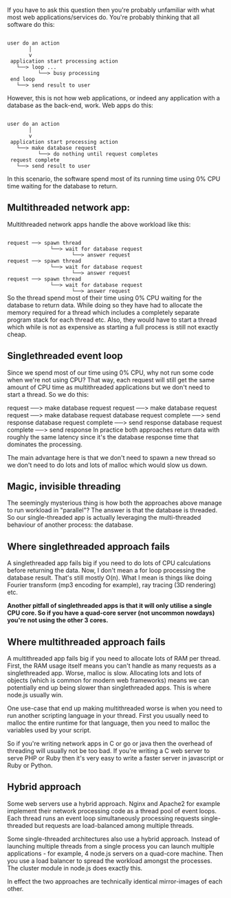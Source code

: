 
If you have to ask this question then you're probably unfamiliar with what most web applications/services do. You're probably thinking that all software do this:

<code>
user do an action
       │
       v
 application start processing action
   └──> loop ...
          └──> busy processing
 end loop
   └──> send result to user
</code>

However, this is not how web applications, or indeed any application with a database as the back-end, work. Web apps do this:

<code>
user do an action
       │
       v
 application start processing action
   └──> make database request
          └──> do nothing until request completes
 request complete
   └──> send result to user
</code>

In this scenario, the software spend most of its running time using 0% CPU time waiting for the database to return.

## Multithreaded network app:
Multithreaded network apps handle the above workload like this:

<code>
request ──> spawn thread
              └──> wait for database request
                     └──> answer request
request ──> spawn thread
              └──> wait for database request
                     └──> answer request
request ──> spawn thread
              └──> wait for database request
                     └──> answer request
</code>
So the thread spend most of their time using 0% CPU waiting for the database to return data. While doing so they have had to allocate the memory required for a thread which includes a completely separate program stack for each thread etc. Also, they would have to start a thread which while is not as expensive as starting a full process is still not exactly cheap.

## Singlethreaded event loop
Since we spend most of our time using 0% CPU, why not run some code when we're not using CPU? That way, each request will still get the same amount of CPU time as multithreaded applications but we don't need to start a thread. So we do this:

request ──> make database request
request ──> make database request
request ──> make database request
database request complete ──> send response
database request complete ──> send response
database request complete ──> send response
In practice both approaches return data with roughly the same latency since it's the database response time that dominates the processing.

The main advantage here is that we don't need to spawn a new thread so we don't need to do lots and lots of malloc which would slow us down.

## Magic, invisible threading
The seemingly mysterious thing is how both the approaches above manage to run workload in "parallel"? The answer is that the database is threaded. So our single-threaded app is actually leveraging the multi-threaded behaviour of another process: the database.

## Where singlethreaded approach fails
A singlethreaded app fails big if you need to do lots of CPU calculations before returning the data. Now, I don't mean a for loop processing the database result. That's still mostly O(n). What I mean is things like doing Fourier transform (mp3 encoding for example), ray tracing (3D rendering) etc.

**Another pitfall of singlethreaded apps is that it will only utilise a single CPU core. So if you have a quad-core server (not uncommon nowdays) you're not using the other 3 cores.**

## Where multithreaded approach fails
A multithreaded app fails big if you need to allocate lots of RAM per thread. First, the RAM usage itself means you can't handle as many requests as a singlethreaded app. Worse, malloc is slow. Allocating lots and lots of objects (which is common for modern web frameworks) means we can potentially end up being slower than singlethreaded apps. This is where node.js usually win.

One use-case that end up making multithreaded worse is when you need to run another scripting language in your thread. First you usually need to malloc the entire runtime for that language, then you need to malloc the variables used by your script.

So if you're writing network apps in C or go or java then the overhead of threading will usually not be too bad. If you're writing a C web server to serve PHP or Ruby then it's very easy to write a faster server in javascript or Ruby or Python.

## Hybrid approach
Some web servers use a hybrid approach. Nginx and Apache2 for example implement their network processing code as a thread pool of event loops. Each thread runs an event loop simultaneously processing requests single-threaded but requests are load-balanced among multiple threads.

Some single-threaded architectures also use a hybrid approach. Instead of launching multiple threads from a single process you can launch multiple applications - for example, 4 node.js servers on a quad-core machine. Then you use a load balancer to spread the workload amongst the processes. The cluster module in node.js does exactly this.

In effect the two approaches are technically identical mirror-images of each other.
